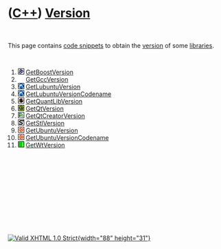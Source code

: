 



 

 

 

 

 

([C++](Cpp.htm)) [Version](CppVersion.htm)
==========================================

 

This page contains [code snippets](CppCodeSnippets.htm) to obtain the
[version](CppVersion.htm) of some [libraries](CppLibrary.htm).

 

1.  ![Boost](PicBoost.png) [GetBoostVersion](CppGetBoostVersion.htm)
2.  ![ ](PicSpacer.png) [GetGccVersion](CppGetGccVersion.htm)
3.  ![Lubuntu](PicLubuntu.png)
    [GetLubuntuVersion](CppGetLubuntuVersion.htm)
4.  ![Lubuntu](PicLubuntu.png)
    [GetLubuntuVersionCodename](CppGetLubuntuVersionCodename.htm)
5.  ![QuantLib](PicQuantLib.png)
    [GetQuantLibVersion](CppGetQuantLibVersion.htm)
6.  ![Qt](PicQt.png) [GetQtVersion](CppGetQtVersion.htm)
7.  ![Qt Creator](PicQtCreator.png)
    [GetQtCreatorVersion](CppGetQtCreatorVersion.htm)
8.  ![STL](PicStl.png) [GetStlVersion](CppGetStlVersion.htm)
9.  ![Ubuntu](PicUbuntu.png) [GetUbuntuVersion](CppGetUbuntuVersion.htm)
10. ![Ubuntu](PicUbuntu.png)
    [GetUbuntuVersionCodename](CppGetUbuntuVersionCodename.htm)
11. ![Wt](PicWt.png) [GetWtVersion](CppGetWtVersion.htm)

 

 

 

 

 





 

[![Valid XHTML 1.0 Strict](valid-xhtml10.png){width="88"
height="31"}](http://validator.w3.org/check?uri=referer)
